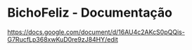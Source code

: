BichoFeliz - Documentação
=============

https://docs.google.com/document/d/16AU4c2AKcS0pQQis-G7RucfLp368xwKuD0re9zJ84HY/edit
